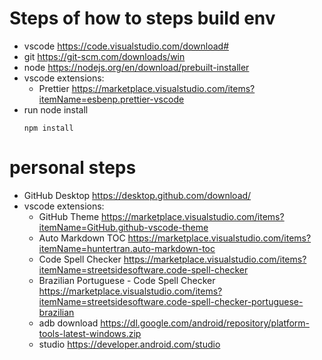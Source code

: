 
# Steps of how to steps build env

 - vscode https://code.visualstudio.com/download#
 - git https://git-scm.com/downloads/win
 - node https://nodejs.org/en/download/prebuilt-installer
 - vscode extensions:
    - Prettier https://marketplace.visualstudio.com/items?itemName=esbenp.prettier-vscode
 - run node install
    ```
    npm install
    ```

# personal steps

 - GitHub Desktop https://desktop.github.com/download/
 - vscode extensions:
    - GitHub Theme https://marketplace.visualstudio.com/items?itemName=GitHub.github-vscode-theme
    - Auto Markdown TOC https://marketplace.visualstudio.com/items?itemName=huntertran.auto-markdown-toc
    - Code Spell Checker https://marketplace.visualstudio.com/items?itemName=streetsidesoftware.code-spell-checker
    - Brazilian Portuguese - Code Spell Checker https://marketplace.visualstudio.com/items?itemName=streetsidesoftware.code-spell-checker-portuguese-brazilian
    - adb download https://dl.google.com/android/repository/platform-tools-latest-windows.zip
     - studio https://developer.android.com/studio